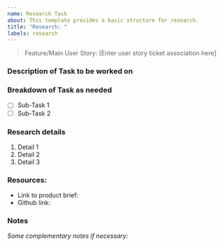 ```yaml
---
name: Research Task
about: This template provides a basic structure for research.
title: "Research: "
labels: research
---
```


> Feature/Main User Story: [Enter user story ticket association here] 

### Description of Task to be worked on

### Breakdown of Task as needed
- [ ] Sub-Task 1
- [ ] Sub-Task 2

### Research details
1. Detail 1
2. Detail 2
3. Detail 3

### Resources:
* Link to product brief:
* Github link:

### Notes

*Some complementary notes if necessary:*
